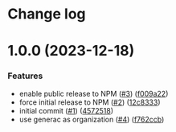 # Change log

# 1.0.0 (2023-12-18)


### Features

* enable public release to NPM ([#3](https://github.com/neurio/react-native-local-network-permission/issues/3)) ([f009a22](https://github.com/neurio/react-native-local-network-permission/commit/f009a221ff25cf22747aa7a7f23293f81fb6ba95))
* force initial release to NPM ([#2](https://github.com/neurio/react-native-local-network-permission/issues/2)) ([12c8333](https://github.com/neurio/react-native-local-network-permission/commit/12c8333ac8d46c906687dc3c42d890fd6b4a5648))
* initial commit ([#1](https://github.com/neurio/react-native-local-network-permission/issues/1)) ([4572518](https://github.com/neurio/react-native-local-network-permission/commit/4572518056e0cf93029217eb3a66d1a83183a3fa))
* use generac as organization ([#4](https://github.com/neurio/react-native-local-network-permission/issues/4)) ([f762ccb](https://github.com/neurio/react-native-local-network-permission/commit/f762ccba36b2e9946269bce8c796feb46732160d))
